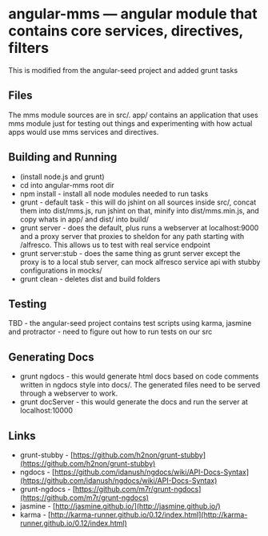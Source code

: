 # angular-mms — angular module that contains core services, directives, filters

This is modified from the angular-seed project and added grunt tasks


## Files

The mms module sources are in src/. app/ contains an application that uses mms module just for testing out things and experimenting with how actual apps would use mms services and directives.


## Building and Running

* (install node.js and grunt)
* cd into angular-mms root dir
* npm install - install all node modules needed to run tasks
* grunt - default task - this will do jshint on all sources inside src/, concat them into dist/mms.js, run jshint on that, minify into dist/mms.min.js, and copy whats in app/ and dist/ into build/
* grunt server - does the default, plus runs a webserver at localhost:9000 and a proxy server that proxies to sheldon for any path starting with /alfresco. This allows us to test with real service endpoint
* grunt server:stub - does the same thing as grunt server except the proxy is to a local stub server, can mock alfresco service api with stubby configurations in mocks/
* grunt clean - deletes dist and build folders

## Testing
TBD - the angular-seed project contains test scripts using karma, jasmine and protractor - need to figure out how to run tests on our src

## Generating Docs
* grunt ngdocs - this would generate html docs based on code comments written in ngdocs style into docs/. The generated files need to be served through a webserver to work.
* grunt docServer - this would generate the docs and run the server at localhost:10000

## Links
* grunt-stubby - [https://github.com/h2non/grunt-stubby](https://github.com/h2non/grunt-stubby)
* ngdocs - [https://github.com/idanush/ngdocs/wiki/API-Docs-Syntax](https://github.com/idanush/ngdocs/wiki/API-Docs-Syntax)
* grunt-ngdocs - [https://github.com/m7r/grunt-ngdocs](https://github.com/m7r/grunt-ngdocs)
* jasmine - [http://jasmine.github.io/](http://jasmine.github.io/)
* karma - [http://karma-runner.github.io/0.12/index.html](http://karma-runner.github.io/0.12/index.html)